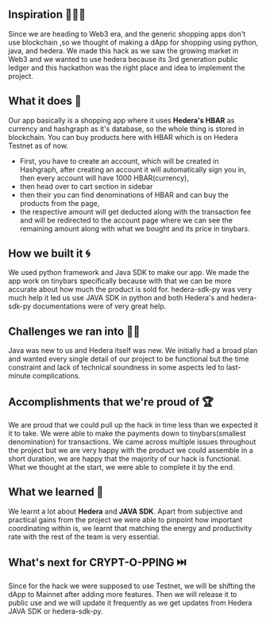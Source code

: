 ## Inspiration 👨🏻‍💻
Since we are heading to Web3 era, and the generic shopping apps don't use blockchain ,so we thought of making a dApp for shopping using python, java, and hedera. We made this hack as we saw the growing market in Web3 and we wanted to use hedera because its 3rd generation public ledger and this hackathon was the right place and idea to implement the project.

## What it does 🔖

Our app basically is a shopping app where it uses **Hedera's HBAR** as currency and hashgraph as it's database, so the whole thing is stored in blockchain. You can buy products here with HBAR which is on Hedera Testnet as of now. 
- First, you have to create an account, which will be created in Hashgraph, after creating an account it will automatically sign you in, then every account will have 1000 HBAR(currency), 
- then head over to cart section in sidebar 
- then their you can find denominations of HBAR and can buy the products from the page, 
- the respective amount will get deducted along with the transaction fee and will be redirected to the account page where we can see the remaining amount along with what we bought and its price in tinybars.

## How we built it 🌀
We used python framework and Java SDK to make our app. We made the app work on tinybars specifically because with that we can be more accurate about how much the product is sold for. hedera-sdk-py was very much help it led us use JAVA SDK in python and both Hedera's and hedera-sdk-py documentations were of very great help.

## Challenges we ran into 🏃🏻
Java was new to us and Hedera itself was new. We initially had a broad plan and wanted every single detail of our project to be functional but the time constraint and lack of technical soundness in some aspects led to last-minute complications.

## Accomplishments that we're proud of 🏆
We are proud that we could pull up the hack in time less than we expected it it to take. We were able to make the payments down to tinybars(smallest denomination) for transactions. We came across multiple issues throughout the project but we are very happy with the product we could assemble in a short duration, we are happy that the majority of our hack is functional. What we thought at the start, we were able to complete it by the end.

## What we learned 🧾
We learnt a lot about **Hedera** and **JAVA SDK**. Apart from subjective and practical gains from the project we were able to pinpoint how important coordinating within is, we learnt that matching the energy and productivity rate with the rest of the team is very essential.

## What's next for CRYPT-O-PPING ⏭️
Since for the hack we were supposed to use Testnet, we will be shifting the dApp to Mainnet after adding more features. Then we will release it to public use and we will update it frequently as we get updates from Hedera JAVA SDK or hedera-sdk-py.
